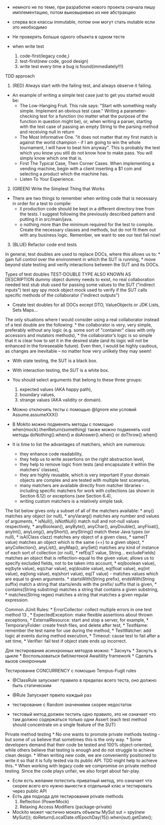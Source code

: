 * немного не по теме, при разработке нового проекта сначала пишу имплементацию, потом выковыриваю из нее абстракцию
* сперва все классы immutable, потом они могут стать mutable если это необходимо


* Не проверять больше одного объекта в одном тесте
* when write test
    1. code-first(legacy code,)
    2. test-first(new code, good design)
    3. write test every time a bug is found(immediately!!!)

TDD approach
1. (RED) Always start with the failing test, and always observe it failing.
* An example of writing a simple test case just to get you started would be:
    * The Low-Hanging Fruit. This rule says: "Start with something really simple. Implement an obvious test case."
      Writing a parameter-checking test for a function (no matter what the purpose of the function in question might be),
      or, when writing a parser, starting with the test case of passing an empty String to the parsing method and receiving null in return
    * The  Most  Informative  One. "it  does  not  matter  that  my  first  match  is  against  the  world champion - if I am going to win the whole tournament, I will have to beat him anyway".
      This is probably the test which you know you still do not know how to make pass. You will simply know which one that is.
    * First The Typical Case, Then Corner Cases.
      When implementing a vending machine, begin with a client inserting a $1 coin and selecting a product which the machine has.
    * Listen To Your Experience.
2. (GREEN) Write the Simplest Thing that Works
* There are two things to remember when writing code that is necessary in order for a test to compile:
    * ll production code should be kept in a different directory tree from the tests. I suggest following the previously described pattern and putting it in src/main/java.
    * o nothing more than the minimum required for the test to compile. Create the necessary classes and  methods, but  do not  fit  them  out  with  any  business  logic.  Remember,  we  want  to  see  our  test fail now!

3. (BLUE) Refactor code end tests

In general, test doubles are used to replace DOCs, where this allows us to: 
    * gain full control over the environment in which the SUT is running, 
    * move beyond state testing and verify interactions between the SUT and its DOCs.

Types of test doubles
TEST-DOUBLE TYPE        ALSO KNOWN AS           DESCRIPTION
dummy object            dummy                   needs to exist, no real collaboration needed
test stub               stub                    used for passing some values to the SUT ("indirect inputs")
test spy                spy
mock object             mock                    used to verify if the SUT calls specific methods of the collaborator ("indirect outputs")

* Create test doubles for all DOCs except DTO, ValueObjects or JDK Lists, Sets Maps...

The  only  situations where  I  would  consider  using  a  real  collaborator  instead  of  a  test  double  are  the following: 
    * the collaborator is very, very simple, preferably without any logic (e.g. some sort of "container" class with only accessors and mutators methods),
    * the collaborator’s logic is so simple that it is clear how to set it in the desired state (and its logic will not be enhanced in the foreseeable future).
      Even then, I would be highly cautious, as changes are inevitable – no matter how very unlikely they may seem!
* With state testing, the SUT is a black box.
* With interaction testing, the SUT is a white box.
* You should select arguments that belong to these three groups:
    1. expected values (AKA happy path),
    2. boundary values,
    3. strange values (AKA validity or domain).

* Можно отключить тесты с помощью @Ignore или условий Assume.assumeXXX()
* В Mokito можно подменять методы с помощью when(mock).thenReturn(something) также можно подменять void методы doNothing().when() и doAnswer().when() or doThrow().when()

* It is time to list the advantages of matchers, which are numerous:
	* they enhance code readability, 
	* they help us to write assertions on the right abstraction level, 
	* they help to remove logic from tests (and encapsulate it within the matchers’ classes), 
	* they are highly reusable, which is very important if your domain objects are complex and are tested with multiple test scenarios, 
	* many matchers are available directly from matcher libraries - including specific matchers for work with collections (as shown in Section 6.12) or exceptions (see Section 6.4), 
	* writing custom matchers is a relatively simple task. 

The list below gives only a subset of all of the matchers available:
	* any() matches any object (or null), 
	* anyVararg() matches any number and values of arguments, 
	* isNull(), isNotNull() match null and not-null values respectively, 
	* anyBoolean(),  anyByte(),  anyChar(),  anyDouble(),  anyFloat(),  anyInt(),  anyLong(),  anyShort(), anyString() match these Java types (or null), 
	* isA(Class<T> clazz) matches any object of a given class, 
	* same(T value) matches an object which is the same (==) to a given object, 
	* anyCollection(),  anyList(),  anyMap(),  anySet()  matches  any  kind  of  instance  of  each sort  of collection (or null), 
	* refEq(T value, String... excludeFields) matches an object that is reflection-equal to the given value; allows us to specify excluded fields, not to be taken into account, 
	* eq(boolean value), eq(byte value), eq(char value), eq(double value), eq(float value), eq(int value), eq(long value), eq(short value), eq(T value) - matches values which are equal to given arguments.
	* startsWith(String prefix), endsWith(String suffix) match a string that starts/ends with the prefix/ suffix that is given, 
	* contains(String substring) matches a string that contains a given substring, 
	* matches(String regex) matches a string that matches a given regular expression.

Common JUnit Rules:
	* ErrorCollector: collect multiple errors in one test method 13 ,
	* ExpectedException: make flexible assertions about thrown exceptions,
	* ExternalResource: start and stop a server, for example,
	* TemporaryFolder: create fresh files, and delete after test,
	* TestName: remember the test name for use during the method,
	* TestWatcher: add logic at events during method execution,
	* Timeout: cause test to fail after a set time,
	* Verifier: fail test if object state ends up incorrect.

Для тестирования асинхронных методов можно:
    * Заснуть
    * Заснуть в цыкле
    * Воспользоваться библиотекой Awaitility framework
    * Сделать вызов синхронным

Тестирование CONCURRENCY с помощью Tempus-Fugit rules

* @ClassRule запускает правило в пределах всего теста, оно должно быть статическим
* @Rule Запускает првило каждый раз

* тестирование с Random значениями скорее недостаток

* тестовый метод должен тестить одно правило, это не означает что там должно содержаться только одни Assert
  (each test method should concentrate on a single feature of the SUT)

Private method testing
	* No one wants to promote private methods testing - but some of us believe that sometimes this is the only way.
	* Some developers demand that their code be tested and 100% object-oriented, while others believe that testing is enough and do not struggle to achieve clean design. 
	* When  writing new  code,  we  are  conveniently  positioned  to  write  it  so  that  it  is  fully  tested  via its public API. TDD might help to achieve this. 
	* When  working with  legacy  code  we  compromise  on  private  method  testing.  Since  the  code plays unfair, we also forget about fair-play.
* Если есть желание потестить приватный метод, это означает что скорее всего его нужно вынести в отдельный клас и тестировать через public API
* Есть два подхода для тестирования private methods
    1. Reflection (PowerMock)
    2. Relaxing Access Modifiers (package-private)
* Mockito может частично мокать объекты MySut sut = spy(new MySut());
                                                doReturn(LocalDate.ofEpochDay(15)).when(sut).getDate();
